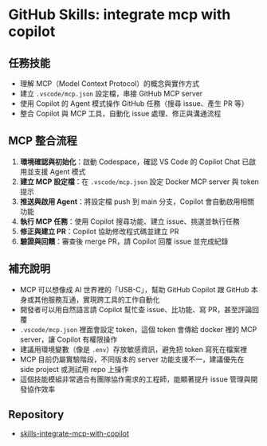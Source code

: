 # GitHub Skills: integrate mcp with copilot

## 任務技能
- 理解 MCP（Model Context Protocol）的概念與實作方式  
- 建立 `.vscode/mcp.json` 設定檔，串接 GitHub MCP server  
- 使用 Copilot 的 Agent 模式操作 GitHub 任務（搜尋 issue、產生 PR 等）  
- 整合 Copilot 與 MCP 工具，自動化 issue 處理、修正與溝通流程  

## MCP 整合流程
1. **環境確認與初始化**：啟動 Codespace，確認 VS Code 的 Copilot Chat 已啟用並支援 Agent 模式  
2. **建立 MCP 設定檔**：在 `.vscode/mcp.json` 設定 Docker MCP server 與 token 提示
3. **推送與啟用 Agent**：將設定檔 push 到 main 分支，Copilot 會自動啟用相關功能
4. **執行 MCP 任務**：使用 Copilot 搜尋功能、建立 issue、挑選並執行任務
5. **修正與建立 PR**：Copilot 協助修改程式碼並建立 PR
6. **驗證與回饋**：審查後 merge PR，請 Copilot 回覆 issue 並完成紀錄

## 補充說明
- MCP 可以想像成 AI 世界裡的「USB-C」，幫助 GitHub Copilot 跟 GitHub 本身或其他服務互通，實現跨工具的工作自動化
- 開發者可以用自然語言請 Copilot 幫忙查 issue、比功能、寫 PR，甚至評論回覆
- `.vscode/mcp.json` 裡面會設定 token，這個 token 會傳給 docker 裡的 MCP server，讓 Copilot 有權限操作
- 建議用環境變數（像是 `.env`）存放敏感資訊，避免把 token 寫死在檔案裡
- MCP 目前仍屬實驗階段，不同版本的 server 功能支援不一，建議優先在 side project 或測試用 repo 上操作
- 這個技能模組非常適合有團隊協作需求的工程師，能顯著提升 issue 管理與開發協作效率

## Repository
- [skills-integrate-mcp-with-copilot](https://github.com/zoelinsg/skills-integrate-mcp-with-copilot)


